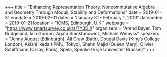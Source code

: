 +++
title = "Enhancing Representation Theory, Noncommutative Algebra and Geometry Through Moduli, Stability and Deformations"
date = 2019-01-31
enddate = 2019-02-01
dates = "January 31 - February 1, 2019"
dateadded = 2019-01-21
location = "ICMS, Edinburgh, U.K."
webpage = "https://www.smartsurvey.co.uk/s/7Y3DJ/"
organisers = "Arend Bayer, Tom Bridgeland, Iain Gordon, Agata Smoktunowicz, Michael Wemyss"
speakers = "Jenny August (Edinburgh), Ali Craw (Bath), Dougal Davis (King’s College London), Akishi Ikeda (IPMU, Tokyo), Shahn Majid (Queen Mary), Olivier Schiffmann (Orsay, Paris), Spela, Spenko (Vrije Univesiteit Brussel)"
+++
